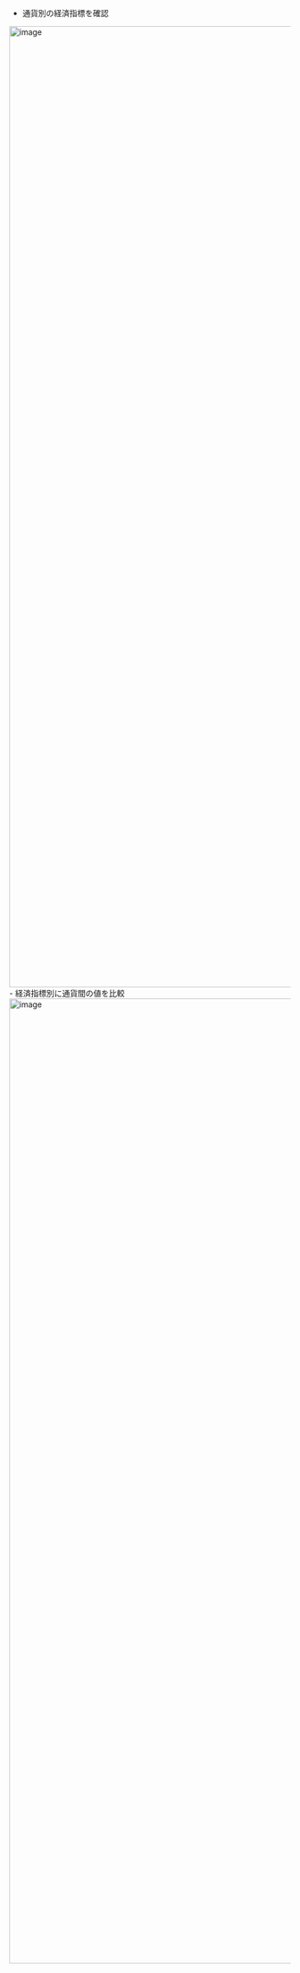 - 通貨別の経済指標を確認
<img width="1721" alt="image" src="https://github.com/user-attachments/assets/34c27d9c-2ea4-4485-b7e1-6f991da77be1">
- 経済指標別に通貨間の値を比較
<img width="1728" alt="image" src="https://github.com/user-attachments/assets/7c65d13f-6488-4eb6-a012-13d8ae61623f">

